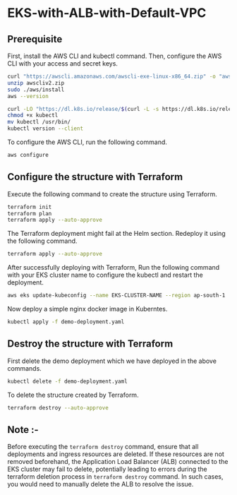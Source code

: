 # EKS-with-ALB-with-Default-VPC

## Prerequisite

First, install the AWS CLI and kubectl command. Then, configure the AWS CLI with your access and secret keys.

```bash
curl "https://awscli.amazonaws.com/awscli-exe-linux-x86_64.zip" -o "awscliv2.zip"
unzip awscliv2.zip
sudo ./aws/install
aws --version
```

```bash
curl -LO "https://dl.k8s.io/release/$(curl -L -s https://dl.k8s.io/release/stable.txt)/bin/linux/amd64/kubectl"
chmod +x kubectl
mv kubectl /usr/bin/
kubectl version --client
```

To configure the AWS CLI, run the following command.

```bash
aws configure
```

## Configure the structure with Terraform
Execute the following command to create the structure using Terraform.

```bash
terraform init
terraform plan
terraform apply --auto-approve
```

The Terraform deployment might fail at the Helm section. Redeploy it using the following command.

```bash
terraform apply --auto-approve
```

After successfully deploying with Terraform, Run the following command with your EKS cluster name to configure the kubectl and restart the deployment.

```bash
aws eks update-kubeconfig --name EKS-CLUSTER-NAME --region ap-south-1
```

Now deploy a simple nginx docker image in Kuberntes.

```bash
kubectl apply -f demo-deployment.yaml
```

## Destroy the structure with Terraform

First delete the demo deployment which we have deployed in the above commands.
```bash
kubectl delete -f demo-deployment.yaml
```

To delete the structure created by Terraform.

```bash
terraform destroy --auto-approve
```

## Note :-
Before executing the `terraform destroy` command, ensure that all deployments and ingress resources are deleted. If these resources are not removed beforehand, the Application Load Balancer (ALB) connected to the EKS cluster may fail to delete, potentially leading to errors during the terraform deletion process in `terraform destroy` command. In such cases, you would need to manually delete the ALB to resolve the issue.
